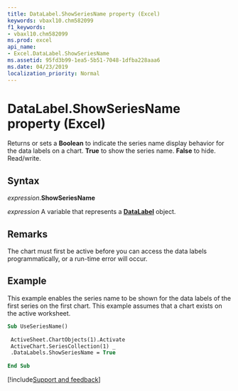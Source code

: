 ```yaml
---
title: DataLabel.ShowSeriesName property (Excel)
keywords: vbaxl10.chm582099
f1_keywords:
- vbaxl10.chm582099
ms.prod: excel
api_name:
- Excel.DataLabel.ShowSeriesName
ms.assetid: 95fd3b99-1ea5-5b51-7048-1dfba228aaa6
ms.date: 04/23/2019
localization_priority: Normal
---
```



# DataLabel.ShowSeriesName property (Excel)

Returns or sets a **Boolean** to indicate the series name display behavior for the data labels on a chart. **True** to show the series name. **False** to hide. Read/write.


## Syntax

_expression_.**ShowSeriesName**

_expression_ A variable that represents a **[DataLabel](excel.datalabel(object).md)** object.


## Remarks

The chart must first be active before you can access the data labels programmatically, or a run-time error will occur.


## Example

This example enables the series name to be shown for the data labels of the first series on the first chart. This example assumes that a chart exists on the active worksheet.

```vb
Sub UseSeriesName() 
 
 ActiveSheet.ChartObjects(1).Activate 
 ActiveChart.SeriesCollection(1) _ 
 .DataLabels.ShowSeriesName = True 
 
End Sub
```




[!include[Support and feedback](~/includes/feedback-boilerplate.md)]
